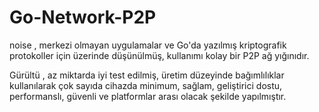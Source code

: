 # Go-Network-P2P

noise , merkezi olmayan uygulamalar ve Go'da yazılmış kriptografik protokoller için üzerinde düşünülmüş, kullanımı kolay bir P2P ağ yığınıdır.

Gürültü , az miktarda iyi test edilmiş, üretim düzeyinde bağımlılıklar kullanılarak çok sayıda cihazda minimum, sağlam, geliştirici dostu, performanslı, güvenli ve platformlar arası olacak şekilde yapılmıştır.

